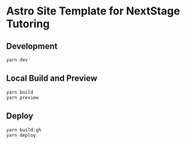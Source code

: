 # Astro Site Template for NextStage Tutoring

## Development
```
yarn dev
```

## Local Build and Preview
```
yarn build
yarn preview
```

## Deploy
```
yarn build:gh
yarn deploy
```
